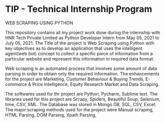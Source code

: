 # TIP - Technical Internship Program

WEB SCRAPING USING PYTHON

This repository contains all my project work done during the internship with HNR Tech Private Limited as Python Developer Intern from May 05, 2021 to July 05, 2021.  The Title of the project is Web Scraping using Python with key objectives as to develop an application that uses the intelligent agent(web bot) concept to collect a specific piece of information from a particular website and represent this information in required data format.  

Web scraping is an automated process that involves some amount of data parsing in order to obtain only the required information. The enhancements for the project are Marketing, Customer Behaviour &amp; Buying Trends, E-commerce &amp; Price Intelligence, Equity Research Market and Data Scraping.  

The softwares used for thr project are Python, Pycharm, Sublime text. The libraries used for this project are Scrapy, Spiders, Beautiful Soup, Selenium, time, CSV, XML. The Database was stored in Mongo DB, SQL, CSV, Excel. The major scraping methods used for the project were Manual scraping, HTML Parsing, DOM Parsing, Xpath Parsing,
